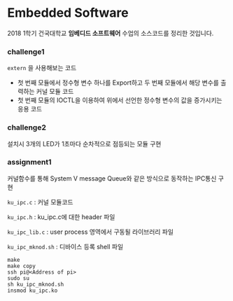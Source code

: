 # Embedded Software

2018 1학기 건국대학교 **임베디드 소프트웨어** 수업의 소스코드를 정리한 것입니다.



### challenge1

`extern` 을 사용해보는 코드

* 첫 번째 모듈에서 정수형 변수 하나를 Export하고 두 번째 모듈에서 해당 변수를 출력하는 커널 모듈 코드
* 첫 번째 모듈의 IOCTL을 이용하여 위에서 선언한 정수형 변수의 값을 증가시키는 응용 코드



### challenge2

설치시 3개의 LED가 1초마다 순차적으로 점등되는 모듈 구현



### assignment1

커널함수를 통해 System V message Queue와 같은 방식으로 동작하는 IPC통신 구현

`ku_ipc.c` : 커널 모듈코드

`ku_ipc.h` : ku_ipc.c에 대한 header 파일

`ku_ipc_lib.c` : user process 영역에서 구동될 라이브러리 파일

`ku_ipc_mknod.sh` : 디바이스 등록 shell 파일

```
make
make copy
ssh pi@<Address of pi>
sudo su
sh ku_ipc_mknod.sh
insmod ku_ipc.ko
```

